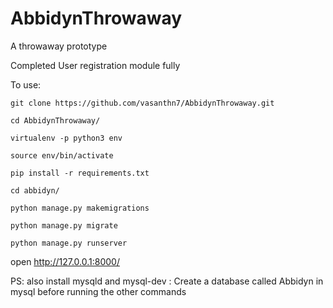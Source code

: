 # AbbidynThrowaway
A throwaway prototype

Completed User registration module fully

To use:

`git clone https://github.com/vasanthn7/AbbidynThrowaway.git`

`cd AbbidynThrowaway/`

`virtualenv -p python3 env`

`source env/bin/activate`

`pip install -r requirements.txt`

`cd abbidyn/`

`python manage.py makemigrations`

`python manage.py migrate`

`python manage.py runserver`

open http://127.0.0.1:8000/

PS: also install mysqld and mysql-dev
  : Create a database called Abbidyn in mysql before running the other commands
